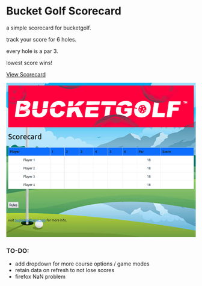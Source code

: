 
# Bucket Golf Scorecard

a simple scorecard for bucketgolf.

track your score for 6 holes.

every hole is a par 3.

lowest score wins!

[View Scorecard](https://chadless1.github.io/bucketgolf_scorecard/)

![ScreenShot](screenshot.png)

### TO-DO:

- add dropdown for more course options / game modes
- retain data on refresh to not lose scores
- firefox NaN problem